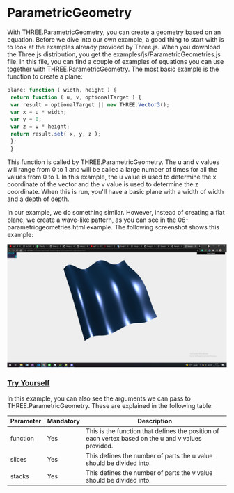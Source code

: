 # ParametricGeometry

With THREE.ParametricGeometry, you can create a geometry based on an equation. Before we dive into our own example, a good thing to start with is to look at the examples already provided by Three.js. When you download the Three.js distribution, you get the examples/js/ParametricGeometries.js file. In this file, you can find a couple of examples of equations you can use together with THREE.ParametricGeometry. The most basic example is the function to create a plane:

```js
plane: function ( width, height ) {
 return function ( u, v, optionalTarget ) {
 var result = optionalTarget || new THREE.Vector3();
 var x = u * width;
 var y = 0;
 var z = v * height;
 return result.set( x, y, z );
 };
 }
```

This function is called by THREE.ParametricGeometry. The u and v values will range from 0 to 1 and will be called a large number of times for all the values from 0 to 1. In this example, the u value is used to determine the x coordinate of the vector and the v value is used to determine the z coordinate. When this is run, you'll have a basic plane with a width of width and a depth of depth.

In our example, we do something similar. However, instead of creating a flat plane, we create a wave-like pattern, as you can see in the 06-parametricgeometries.html example. The following screenshot shows this example:

<a href="../learning-threejs-master/chapter-06/06-parametric-geometries.html">
  <img src="../img/5.6.png">
</a>

<a href="https://cg2021c.github.io/threejs-presentation-anak-ambis/learning-threejs-master/chapter-06/06-parametric-geometries.html"><h3>Try Yourself</h3></a>

In this example, you can also see the arguments we can pass
to THREE.ParametricGeometry. These are explained in the following table:

| Parameter | Mandatory | Description                                                                                         |
| --------- | --------- | --------------------------------------------------------------------------------------------------- |
| function  | Yes       | This is the function that defines the position of each vertex based on the u and v values provided. |
| slices    | Yes       | This defines the number of parts the u value should be divided into.                                |
| stacks    | Yes       | This defines the number of parts the v value should be divided into.                                |

